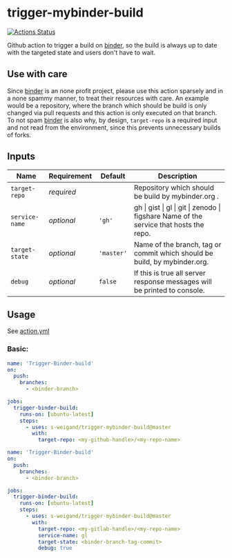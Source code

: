# trigger-mybinder-build

[![Actions Status](https://github.com/s-weigand/trigger-mybinder-build/workflows/Tests/badge.svg)](https://github.com/s-weigand/trigger-mybinder-build/actions)

Github action to trigger a build on [binder](https://mybinder.org/),
so the build is always up to date with the targeted state and users don't have to wait.

## Use with care

Since [binder](https://mybinder.org/) is an none profit project, please use this action sparsely and
in a none spammy manner, to treat their resources with care.
An example would be a repository, where the branch which should be build is only changed via pull requests
and this action is only executed on that branch.
To not spam [binder](https://mybinder.org/) is also why, by design, `target-repo` is a required
input and not read from the environment, since this prevents unnecessary builds of forks.

## Inputs

| Name           | Requirement | Default    | Description                                                                            |
| -------------- | ----------- | ---------- | -------------------------------------------------------------------------------------- |
| `target-repo`  | _required_  |            | Repository which should be build by mybinder.org .                                     |
| `service-name` | _optional_  | `'gh'`     | gh \| gist \| gl \| git \| zenodo \| figshare Name of the service that hosts the repo. |
| `target-state` | _optional_  | `'master'` | Name of the branch, tag or commit which should be build, by mybinder.org.              |
| `debug`        | _optional_  | `false`    | If this is true all server response messages will be printed to console.               |

## Usage

See [action.yml](action.yml)

### Basic:

```yaml
name: 'Trigger-Binder-build'
on:
  push:
    branches:
      - <binder-branch>

jobs:
  trigger-binder-build:
    runs-on: [ubuntu-latest]
    steps:
      - uses: s-weigand/trigger-mybinder-build@master
        with:
          target-repo: <my-github-handle>/<my-repo-name>
```

```yaml
name: 'Trigger-Binder-build'
on:
  push:
    branches:
      - <binder-branch>

jobs:
  trigger-binder-build:
    runs-on: [ubuntu-latest]
    steps:
      - uses: s-weigand/trigger-mybinder-build@master
        with:
          target-repo: <my-gitlab-handle>/<my-repo-name>
          service-name: gl
          target-state: <binder-branch-tag-commit>
          debug: true
```
